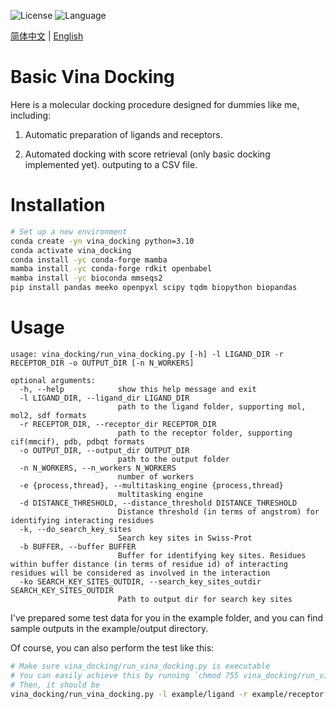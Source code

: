 ![License](https://img.shields.io/badge/license-MIT-yellowgreen)  ![Language](https://img.shields.io/badge/language-python-blue)

<a href="./readme.chs.md">简体中文</a> | <a href="./readme.md">English</a>

# Basic Vina Docking
Here is a molecular docking procedure designed for dummies like me, including:

1. Automatic preparation of ligands and receptors.

2. Automated docking with score retrieval (only basic docking implemented yet). outputing to a CSV file.

# Installation 
```bash
# Set up a new environment
conda create -yn vina_docking python=3.10
conda activate vina_docking
conda install -yc conda-forge mamba
mamba install -yc conda-forge rdkit openbabel
mamba install -yc bioconda mmseqs2
pip install pandas meeko openpyxl scipy tqdm biopython biopandas
```

# Usage
```
usage: vina_docking/run_vina_docking.py [-h] -l LIGAND_DIR -r RECEPTOR_DIR -o OUTPUT_DIR [-n N_WORKERS]

optional arguments:
  -h, --help            show this help message and exit
  -l LIGAND_DIR, --ligand_dir LIGAND_DIR
                        path to the ligand folder, supporting mol, mol2, sdf formats
  -r RECEPTOR_DIR, --receptor_dir RECEPTOR_DIR
                        path to the receptor folder, supporting cif(mmcif), pdb, pdbqt formats
  -o OUTPUT_DIR, --output_dir OUTPUT_DIR
                        path to the output folder
  -n N_WORKERS, --n_workers N_WORKERS
                        number of workers
  -e {process,thread}, --multitasking_engine {process,thread}
                        multitasking engine
  -d DISTANCE_THRESHOLD, --distance_threshold DISTANCE_THRESHOLD
                        Distance threshold (in terms of angstrom) for identifying interacting residues
  -k, --do_search_key_sites
                        Search key sites in Swiss-Prot
  -b BUFFER, --buffer BUFFER
                        Buffer for identifying key sites. Residues within buffer distance (in terms of residue id) of interacting residues will be considered as involved in the interaction
  -ko SEARCH_KEY_SITES_OUTDIR, --search_key_sites_outdir SEARCH_KEY_SITES_OUTDIR
                        Path to output dir for search key sites
```

I've prepared some test data for you in the example folder, and you can find sample outputs in the example/output directory.

Of course, you can also perform the test like this:

```bash
# Make sure vina_docking/run_vina_docking.py is executable
# You can easily achieve this by running `chmod 755 vina_docking/run_vina_docking.py`
# Then, it should be
vina_docking/run_vina_docking.py -l example/ligand -r example/receptor -o example/output
```
